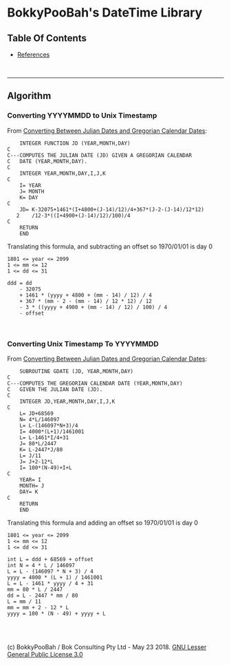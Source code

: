 # BokkyPooBah's DateTime Library

## Table Of Contents

* [References](#references)

<br />

<hr />

## Algorithm

### Converting YYYYMMDD to Unix Timestamp

From [Converting Between Julian Dates and Gregorian Calendar Dates](http://aa.usno.navy.mil/faq/docs/JD_Formula.php):

```
    INTEGER FUNCTION JD (YEAR,MONTH,DAY)
C
C---COMPUTES THE JULIAN DATE (JD) GIVEN A GREGORIAN CALENDAR
C   DATE (YEAR,MONTH,DAY).
C
    INTEGER YEAR,MONTH,DAY,I,J,K
C
    I= YEAR
    J= MONTH
    K= DAY
C
    JD= K-32075+1461*(I+4800+(J-14)/12)/4+367*(J-2-(J-14)/12*12)
   2    /12-3*((I+4900+(J-14)/12)/100)/4
C
    RETURN
    END
```

Translating this formula, and subtracting an offset so 1970/01/01 is day 0

```
1801 <= year <= 2099
1 <= mm <= 12
1 <= dd <= 31

ddd = dd
    - 32075
    + 1461 * (yyyy + 4800 + (mm - 14) / 12) / 4
    + 367 * (mm - 2 - (mm - 14) / 12 * 12) / 12
    - 3 * ((yyyy + 4900 + (mm - 14) / 12) / 100) / 4
    - offset
```

<br />

### Converting Unix Timestamp To YYYYMMDD

From [Converting Between Julian Dates and Gregorian Calendar Dates](http://aa.usno.navy.mil/faq/docs/JD_Formula.php):

```
    SUBROUTINE GDATE (JD, YEAR,MONTH,DAY)
C
C---COMPUTES THE GREGORIAN CALENDAR DATE (YEAR,MONTH,DAY)
C   GIVEN THE JULIAN DATE (JD).
C
    INTEGER JD,YEAR,MONTH,DAY,I,J,K
C
    L= JD+68569
    N= 4*L/146097
    L= L-(146097*N+3)/4
    I= 4000*(L+1)/1461001
    L= L-1461*I/4+31
    J= 80*L/2447
    K= L-2447*J/80
    L= J/11
    J= J+2-12*L
    I= 100*(N-49)+I+L
C
    YEAR= I
    MONTH= J
    DAY= K
C
    RETURN
    END
 ```

Translating this formula and adding an offset so 1970/01/01 is day 0

```
1801 <= year <= 2099
1 <= mm <= 12
1 <= dd <= 31

int L = ddd + 68569 + offset
int N = 4 * L / 146097
L = L - (146097 * N + 3) / 4
yyyy = 4000 * (L + 1) / 1461001
L = L - 1461 * yyyy / 4 + 31
mm = 80 * L / 2447
dd = L - 2447 * mm / 80
L = mm / 11
mm = mm + 2 - 12 * L
yyyy = 100 * (N - 49) + yyyy + L
```

<br />

<br />

(c) BokkyPooBah / Bok Consulting Pty Ltd - May 23 2018. [GNU Lesser General Public License 3.0](https://www.gnu.org/licenses/lgpl-3.0.en.html)